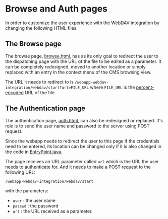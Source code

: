 Browse and Auth pages
=====================

In order to customize the user experience with the WebDAV integration by changing the following HTML files.

The Browse page
---------------

The browse page, [browse.html](https://github.com/oxygenxml/webapp-webdav-integration/blob/master/src/main/webapp/webdav/browse.html),  has as its only goal to redirect the user to the dispatching page with the URL of the file to be edited as a parameter. It can be completely redesigned, moved to another location or simply replaced with an entry in the context menu of the CMS browsing view.

The URL it needs to redirect to is `/webapp-webdav-integration/webdav/start?url=FILE_URL` where `FILE_URL` is the [percent-encoded](http://en.wikipedia.org/wiki/Percent-encoding) URL of the file.

The Authentication page
-----------------------

The authentication page, [auth.html](https://github.com/oxygenxml/webapp-webdav-integration/blob/master/src/main/webapp/webdav/browse.html), can also be redesigned or replaced. It's role is to send the user name and password to the server using POST request. 

Since the webapp needs to redirect the user to this page if the credentials need to be entered, its location can be changed only if it is also changed in the code in [EntryPoint.java](https://github.com/oxygenxml/webapp-webdav-integration/blob/master/src/main/java/com/oxygenxml/examples/webdav/EntryPoint.java#L52).

The page receives an URL parameter called `url` which is the URL the user needs to authenticate for. And it needs to make a POST request to the following URL:

`/webapp-webdav-integration/webdav/start`

with the parameters:

 - `user` : the user name
 - `passwd` : the password
 - `url` : the URL received as a parameter.